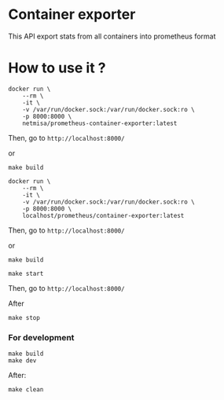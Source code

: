 # Container exporter

This API export stats from all containers into prometheus format


# How to use it ?


```
docker run \
    --rm \
    -it \
    -v /var/run/docker.sock:/var/run/docker.sock:ro \
    -p 8000:8000 \
    netmisa/prometheus-container-exporter:latest
```
Then, go to `http://localhost:8000/`

or

```
make build

docker run \
    --rm \
    -it \
    -v /var/run/docker.sock:/var/run/docker.sock:ro \
    -p 8000:8000 \
    localhost/prometheus/container-exporter:latest
```
Then, go to `http://localhost:8000/`

or

```
make build

make start
```
Then, go to `http://localhost:8000/`

After

```
make stop
```


### For development

```
make build
make dev
```

After:

```
make clean
```
